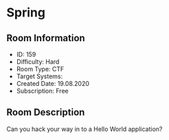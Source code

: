 ﻿# Spring

## Room Information
- ID: 159
- Difficulty: Hard
- Room Type: CTF
- Target Systems: 
- Created Date: 19.08.2020
- Subscription: Free

## Room Description
Can you hack your way in to a Hello World application?
